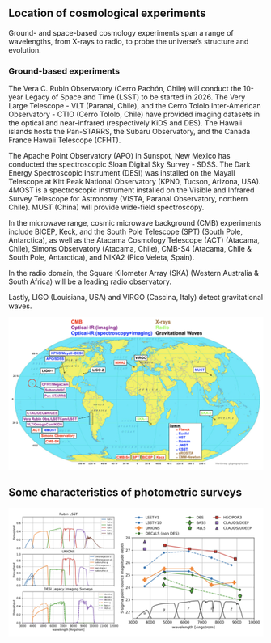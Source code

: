 ## Location of cosmological experiments
Ground- and space-based cosmology experiments span a range of wavelengths, from X-rays to radio, to probe the universe’s structure and evolution.

### Ground-based experiments

The Vera C. Rubin Observatory (Cerro Pachón, Chile) will conduct the 10-year Legacy of Space and Time (LSST) to be started in 2026. The Very Large Telescope - VLT (Paranal, Chile), and the Cerro Tololo Inter-American Observatory - CTIO (Cerro Tololo, Chile) have provided imaging datasets in the optical and near-infrared (respectively KiDS and DES). The Hawaii islands hosts the Pan-STARRS, the Subaru Observatory, and the Canada France Hawaii Telescope (CFHT). 

The Apache Point Observatory (APO) in Sunspot, New Mexico has conducted the spectroscopic Sloan Digital Sky Survey - SDSS.  The Dark Energy Spectroscopic Instrument (DESI) was installed on the Mayall Telescope at Kitt Peak National Observatory (KPN0, Tucson, Arizona, USA). 4MOST is a spectroscopic instrument installed on the Visible and Infrared Survey Telescope for Astronomy (VISTA, Paranal Observatory, northern Chile). MUST (China) will provide wide-field spectroscopy.

In the microwave range, cosmic microwave background (CMB) experiments include BICEP, Keck, and the South Pole Telescope (SPT) (South Pole, Antarctica), as well as the Atacama Cosmology Telescope (ACT) (Atacama, Chile), Simons Observatory (Atacama, Chile), CMB-S4 (Atacama, Chile & South Pole, Antarctica), and NIKA2 (Pico Veleta, Spain).

In the radio domain, the Square Kilometer Array (SKA) (Western Australia & South Africa) will be a leading radio observatory.

Lastly, LIGO (Louisiana, USA) and VIRGO (Cascina, Italy) detect gravitational waves.


[![Small Image](https://raw.githubusercontent.com/payerne/payerne.github.io/main/docs/images/cosmo_experiment_map.png)]()

## Some characteristics of photometric surveys

[![Small Image](https://raw.githubusercontent.com/payerne/payerne.github.io/main/docs/images/filters_magnitude_depth.png)]()
